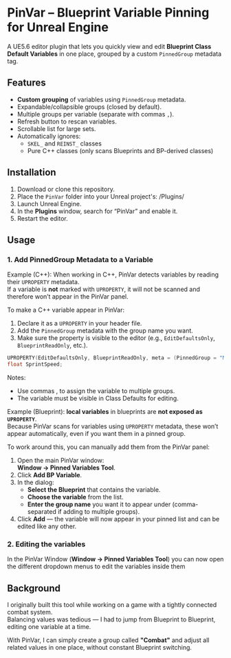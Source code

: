 # PinVar – Blueprint Variable Pinning for Unreal Engine

A UE5.6 editor plugin that lets you quickly view and edit **Blueprint Class Default Variables** in one place, grouped by a custom `PinnedGroup` metadata tag.

## Features
- **Custom grouping** of variables using `PinnedGroup` metadata.
- Expandable/collapsible groups (closed by default).
- Multiple groups per variable (separate with commas `,`).
- Refresh button to rescan variables.
- Scrollable list for large sets.
- Automatically ignores:
  - `SKEL_` and `REINST_` classes
  - Pure C++ classes (only scans Blueprints and BP-derived classes)

## Installation
1. Download or clone this repository.
2. Place the `PinVar` folder into your Unreal project's: <YourProject>/Plugins/
3. Launch Unreal Engine.
4. In the **Plugins** window, search for “PinVar” and enable it.
5. Restart the editor.

## Usage

### 1. Add PinnedGroup Metadata to a Variable

Example (C++):
When working in C++, PinVar detects variables by reading their `UPROPERTY` metadata.  
If a variable is **not** marked with `UPROPERTY`, it will not be scanned and therefore won’t appear in the PinVar panel.

To make a C++ variable appear in PinVar:

1. Declare it as a `UPROPERTY` in your header file.
2. Add the `PinnedGroup` metadata with the group name you want.
3. Make sure the property is visible to the editor (e.g., `EditDefaultsOnly`, `BlueprintReadOnly`, etc.).
```cpp
UPROPERTY(EditDefaultsOnly, BlueprintReadOnly, meta = (PinnedGroup = "Movement,Combat"))
float SprintSpeed;
```
Notes:
- Use commas , to assign the variable to multiple groups.
- The variable must be visible in Class Defaults for editing.



Example (Blueprint):
**local variables** in blueprints are **not exposed as `UPROPERTY`**.  
Because PinVar scans for variables using `UPROPERTY` metadata, these won’t appear automatically, even if you want them in a pinned group.

To work around this, you can manually add them from the PinVar panel:

1. Open the main PinVar window:  
   **Window → Pinned Variables Tool**.
2. Click **Add BP Variable**.
3. In the dialog:
   - **Select the Blueprint** that contains the variable.
   - **Choose the variable** from the list.
   - **Enter the group name** you want it to appear under (comma-separated if adding to multiple groups).
4. Click **Add** — the variable will now appear in your pinned list and can be edited like any other.

### 2. Editing the variables
In the PinVar Window (**Window → Pinned Variables Tool**) you can now open the different dropdown menus to edit the variables inside them

## Background
I originally built this tool while working on a game with a tightly connected combat system.  
Balancing values was tedious — I had to jump from Blueprint to Blueprint, editing one variable at a time.  

With PinVar, I can simply create a group called **"Combat"** and adjust all related values in one place, without constant Blueprint switching.


